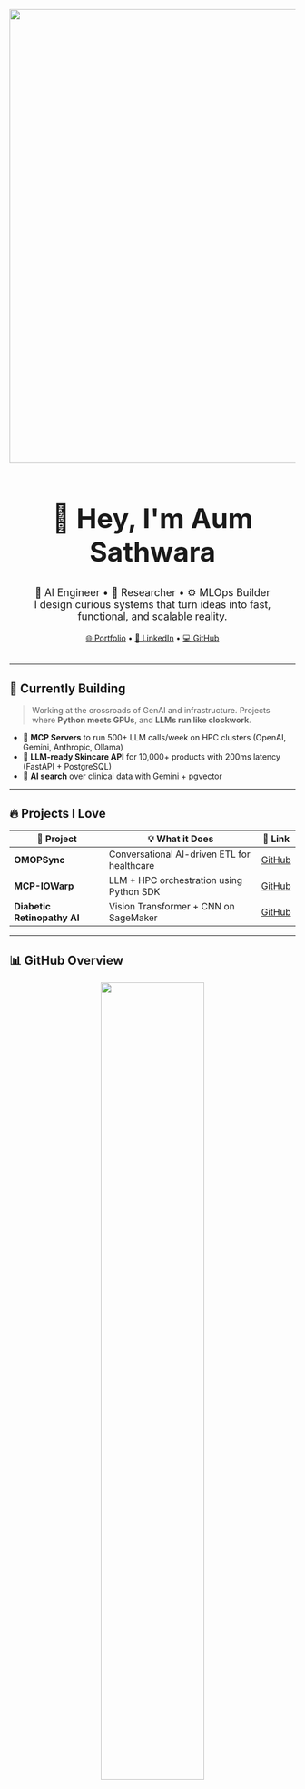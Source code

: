 <!-- GitHub Profile README: Aum Sathwara -->

<p align="center">
  <a href="https://holopin.io/@aumsathwara">
    <img src="https://holopin.io/api/user/board?user=aumsathwara" width="800px"/>
  </a>
</p>


<h1 align="center" style="font-size: 48px;">👋 Hey, I'm Aum Sathwara</h1>
<p align="center" style="font-size: 18px;">
  🧠 AI Engineer • 🧪 Researcher • ⚙️ MLOps Builder<br/>
  I design curious systems that turn ideas into fast, functional, and scalable reality.
</p>

<div align="center">
  <a href="https://aumsathwara.github.io/portfolio/">🌐 Portfolio</a> •
  <a href="https://www.linkedin.com/in/aumsathwara/">🔗 LinkedIn</a> •
  <a href="https://github.com/aumsathwara">💻 GitHub</a>
</div>

<br/>

---

## 🚧 Currently Building

> Working at the crossroads of GenAI and infrastructure. Projects where **Python meets GPUs**, and **LLMs run like clockwork**.

- 🔌 **MCP Servers** to run 500+ LLM calls/week on HPC clusters (OpenAI, Gemini, Anthropic, Ollama)
- 🧴 **LLM-ready Skincare API** for 10,000+ products with 200ms latency (FastAPI + PostgreSQL)
- 🧠 **AI search** over clinical data with Gemini + pgvector

---

## 🔥 Projects I Love

| 🚀 Project | 💡 What it Does | 🔗 Link |
|-----------|-----------------|--------|
| **OMOPSync** | Conversational AI-driven ETL for healthcare | [GitHub](https://github.com/aumsathwara/OMOPSync) |
| **MCP-IOWarp** | LLM + HPC orchestration using Python SDK | [GitHub](https://github.com/iowarp/iowarp-mcps) |
| **Diabetic Retinopathy AI** | Vision Transformer + CNN on SageMaker | [GitHub](https://github.com/aumsathwara/Diabetic-Retinopathy) |

---

## 📊 GitHub Overview

<p align="center">
  <img src="https://github-readme-stats.vercel.app/api?username=aumsathwara&show_icons=true&theme=tokyonight&rank_icon=github&include_all_commits=true&hide_border=true" width="60%" />
</p>

---

## 🧠 Language & Commit Stats

<p align="center">
  <img src="https://github-readme-stats.vercel.app/api/top-langs/?username=aumsathwara&layout=compact&theme=tokyonight&hide_border=true" width="42%" />
  <img src="https://github-readme-streak-stats.herokuapp.com/?user=aumsathwara&theme=tokyonight&hide_border=true" width="50%" />
</p>

---

## 📈 Contribution Activity

<p align="center">
  <img src="https://github-profile-summary-cards.vercel.app/api/cards/profile-details?username=aumsathwara&theme=tokyonight" width="85%"/>
</p>

<p align="center">
  <img src="https://github-profile-summary-cards.vercel.app/api/cards/repos-per-language?username=aumsathwara&theme=tokyonight" width="45%" />
  <img src="https://github-profile-summary-cards.vercel.app/api/cards/most-commit-language?username=aumsathwara&theme=tokyonight" width="45%" />
</p>

---

## ⏱️ Coding Frequency

<p align="center">
  <img src="https://github-profile-summary-cards.vercel.app/api/cards/productive-time?username=aumsathwara&theme=tokyonight&utcOffset=8" width="60%" />
</p>

---

## 📦 Issues, PRs & Stars

<p align="center">
  <img src="https://github-profile-summary-cards.vercel.app/api/cards/stats?username=aumsathwara&theme=tokyonight" width="45%" />
  <img src="https://github-profile-summary-cards.vercel.app/api/cards/issues?username=aumsathwara&theme=tokyonight" width="45%" />
</p>

---
## ⚙️ My Toolbox

<p align="center">
  <img src="https://skillicons.dev/icons?i=python,fastapi,docker,kubernetes,aws,azure,tensorflow,pytorch,postgres,mongodb,flask,vscode,github,linux,git&perline=8" />
</p>

---

## 📬 Let's Connect

If you're building something exciting in AI/ML, HPC, or systems infra — I’d love to hear from you.

- 📫 **sathwara.aum@gmail.com**
- 🌐 [Portfolio](https://aumsathwara.github.io/portfolio/)
- 🧠 [LinkedIn](https://www.linkedin.com/in/aumsathwara)

